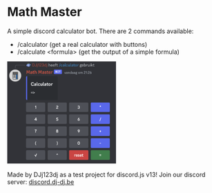 # Math Master
A simple discord calculator bot. There are 2 commands available:
- /calculator (get a real calculator with buttons)
- /calculate &lt;formula&gt; (get the output of a simple formula)

<img src="./image.png" width="50%">

Made by DJj123dj as a test project for discord.js v13!
Join our discord server: [discord.dj-dj.be](https://discord.dj-dj.be)